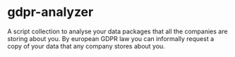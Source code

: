 # gdpr-analyzer
A script collection to analyse your data packages that all the companies are storing about you. By european GDPR law you can informally request a copy of your data that any company stores about you.
